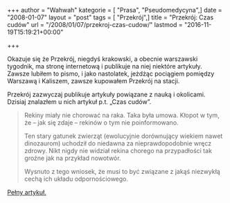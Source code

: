 +++
author = "Wahwah"
kategorie = [ "Prasa", "Pseudomedycyna",]
date = "2008-01-07"
layout = "post"
tags = [ "Przekrój",]
title = "Przekrój: Czas cudów"
url = "/2008/01/07/przekroj-czas-cudow/"
lastmod = "2016-11-19T15:19:21+00:00"

+++

Okazuje się że Przekrój, niegdyś krakowski, a obecnie warszawski tygodnik, ma stronę internetową i publikuje na niej niektóre artykuły. Zawsze lubiłem to pismo, i jako nastolatek, jeżdżąc pociągiem pomiędzy Warszawą i Kaliszem, zawsze kupowałem Przekrój na stacji.

Przekrój zazwyczaj publikuje artykuły powiązane z nauką i okolicami. Dzisiaj znalazłem u nich artykuł p.t. „Czas cudów”.

> Rekiny miały nie chorować na raka. Taka była umowa. Kłopot w tym, że – jak się zdaje – rekinów o tym nie poinformowano.
> 
> Ten stary gatunek zwierząt (ewolucyjnie dorównujący wiekiem nawet dinozaurom) uchodził do niedawna za nieprawdopodobnie wręcz zdrowy. Nikt nigdy nie widział rekina chorego na przypadłości tak groźne jak na przykład nowotwór.
> 
> Wysnuto z tego wniosek, że musi to być związane z jakąś niezwykłą cechą ich układu odpornościowego.

[Pełny artykuł.][1]

 [1]: http://przekroj.pl/cywilizacja_nauka_artykul,1050.html